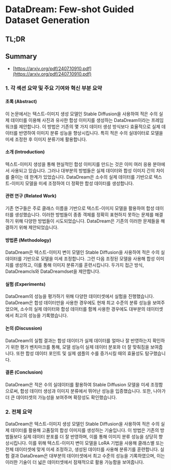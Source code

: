 # DataDream: Few-shot Guided Dataset Generation
## TL;DR
## Summary
- [https://arxiv.org/pdf/2407.10910.pdf](https://arxiv.org/pdf/2407.10910.pdf)

### 1. 각 섹션 요약 및 주요 기여와 혁신 부분 요약

#### 초록 (Abstract)
이 논문에서는 텍스트-이미지 생성 모델인 Stable Diffusion을 사용하여 적은 수의 실제 데이터를 이용해 사진과 유사한 합성 이미지를 생성하는 DataDream이라는 프레임워크를 제안합니다. 이 방법은 기존의 몇 가지 데이터 생성 방식보다 효율적으로 실제 데이터를 반영하여 이미지 분류 성능을 향상시킵니다. 특히 적은 수의 실데이터로 모델을 미세 조정한 후 이미지 분류기에 활용합니다.

#### 소개 (Introduction)
텍스트-이미지 생성을 통해 현실적인 합성 이미지를 만드는 것은 이미 여러 응용 분야에서 사용되고 있습니다. 그러나 대부분의 방법들은 실제 데이터와 합성 이미지 간의 차이를 줄이는 데 한계가 있었습니다. DataDream은 소수의 실제 데이터를 기반으로 텍스트-이미지 모델을 미세 조정하여 더 정확한 합성 데이터를 생성합니다.

#### 관련 연구 (Related Work)
기존 연구들은 주로 클래스 이름을 기반으로 텍스트-이미지 모델을 활용하여 합성 데이터를 생성했습니다. 이러한 방법들이 종종 객체를 정확히 표현하지 못하는 문제를 해결하기 위해 다양한 방법들이 시도되었습니다. DataDream은 기존의 이러한 문제들을 해결하기 위해 제안되었습니다.

#### 방법론 (Methodology)
DataDream은 텍스트-이미지 변이 모델인 Stable Diffusion을 사용하여 적은 수의 실데이터를 기반으로 모델을 미세 조정합니다. 그런 다음 조정된 모델을 사용해 합성 이미지를 생성하고, 이를 통해 이미지 분류기를 훈련시킵니다. 두가지 접근 방식, DataDreamcls와 DataDreamdset을 제안합니다.

#### 실험 (Experiments) 
DataDream의 성능을 평가하기 위해 다양한 데이터셋에서 실험을 진행했습니다. DataDream은 합성 데이터만을 사용한 경우에도 현재 최고 수준의 분류 성능을 보여주었으며, 소수의 실제 데이터와 합성 데이터를 함께 사용한 경우에도 대부분의 데이터셋에서 최고의 성능을 기록했습니다.

#### 논의 (Discussion)
DataDream의 실험 결과는 합성 데이터가 실제 데이터를 얼마나 잘 반영하는지 확인하기 위한 평가 벤치마크를 통해, 모델 성능이 실제 데이터 분포와 더 잘 맞춰짐을 보여줍니다. 또한 합성 데이터 포인트 및 실제 샘플의 수를 증가시킬 때의 효율성도 탐구했습니다.

#### 결론 (Conclusion)
DataDream은 적은 수의 실데이터를 활용하여 Stable Diffusion 모델을 미세 조정함으로써, 합성 데이터 생성과 이미지 분류에서 뛰어난 성능을 입증했습니다. 또한, 나아가 더 큰 데이터셋의 가능성을 보여주며 확장성도 확인했습니다.

### 2. 전체 요약

DataDream은 텍스트-이미지 생성 모델인 Stable Diffusion을 사용하여 적은 수의 실제 데이터를 활용해 고품질의 합성 이미지를 생성하는 기술입니다. 이 방법은 기존의 방법들보다 실제 데이터 분포를 더 잘 반영하며, 이를 통해 이미지 분류 성능을 상당히 향상시킵니다. 이를 위해 텍스트-이미지 변이 모델을 LoRA 기법을 사용해 클래스별 또는 전체 데이터셋에 맞게 미세 조정하고, 생성된 데이터를 사용해 분류기를 훈련합니다. 실험 결과 DataDream은 대부분의 데이터셋에서 최고 수준의 성능을 기록하였으며, 이는 이러한 기술이 더 넓은 데이터셋에서 잠재적으로 활용 가능함을 보여줍니다.
